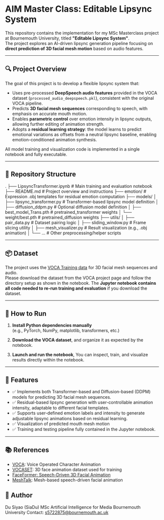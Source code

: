 # AIM Master Class: Editable Lipsync System

This repository contains the implementation for my MSc Masterclass project at Bournemouth University, titled **"Editable Lipsync System"**.  
The project explores an AI-driven lipsync generation pipeline focusing on **direct prediction of 3D facial mesh motion** based on audio features.

---

## 🔍 Project Overview

The goal of this project is to develop a flexible lipsync system that:

- Uses pre-processed **DeepSpeech audio features** provided in the VOCA dataset (`processed_audio_deepspeech.pkl`), consistent with the original VOCA pipeline.
- Predicts **3D facial mesh sequences** corresponding to speech, with emphasis on accurate mouth motion.
- Enables **parametric control** over emotion intensity in lipsync outputs, allowing further editing of animation strength.
- Adopts a **residual learning strategy**: the model learns to predict emotional variations as offsets from a neutral lipsync baseline, enabling emotion-conditioned animation synthesis.

All model training and visualization code is implemented in a single notebook and fully executable.

---

## 📁 Repository Structure
.
├── LipsyncTransformer.ipynb # Main training and evaluation notebook
├── README.md # Project overview and instructions
├── emotion/ # Expression .obj templates for residual emotion computation
├── models/
│ ├── lipsync_transformer.py # Transformer-based lipsync model definition
│ ├── diffusion_ddpm.py # Optional diffusion model definition
│ ├── best_model_Trans.pth # pretrained_transformer weights 
│ └── weight/best.pth # pretrained_diffusion weights 
├── utils/
│ ├── pair_data.py # Dataset pairing logic
│ ├── sliding_window.py # Frame slicing utility
│ ├── mesh_visualizer.py # Result visualization (e.g., .obj animation)
│ └── ... # Other preprocessing/helper scripts

---

## 📦 Dataset

The project uses the [VOCA Training data](https://voca.is.tue.mpg.de/download.php) for 3D facial mesh sequences and audio.  
Please download the dataset from the VOCA project page and follow the directory setup as shown in the notebook. The **Jupyter notebook contains all code needed to re-run training and evaluation** if you download the dataset.

---

## 🚀 How to Run

1. **Install Python dependencies manually**  
   (e.g., PyTorch, NumPy, matplotlib, transformers, etc.)

2. **Download the VOCA dataset**, and organize it as expected by the notebook.

3. **Launch and run the notebook**, You can inspect, train, and visualize results directly within the notebook.

---

## 📌 Features

- ✅ Implements both Transformer-based and Diffusion-based (DDPM) models for predicting 3D facial mesh sequences.
- ✅ Residual-based lipsync generation with user-controllable animation intensity, adaptable to different facial templates.
- ✅ Supports user-defined emotion labels and intensity to generate adjustable lipsync animations based on residual learning.
- ✅ Visualization of predicted mouth mesh motion
- ✅ Training and testing pipeline fully contained in the Jupyter notebook.

---

## 📚 References

- [VOCA](https://github.com/TimoBolkart/voca): Voice Operated Character Animation
- [VOCASET](https://voca.is.tue.mpg.de/download.php): 3D face animation dataset used for training
- [FaceFormer: Speech-Driven 3D Facial Animation](https://github.com/EvelynFan/FaceFormer)
- [MeshTalk](https://github.com/facebookresearch/meshtalk): Mesh-based speech-driven facial animation

## 👤 Author

Du Siyao (SiaDu)
MSc Artificial Intelligence for Media
Bournemouth University
Contact: s5722875@bournemouth.ac.uk



